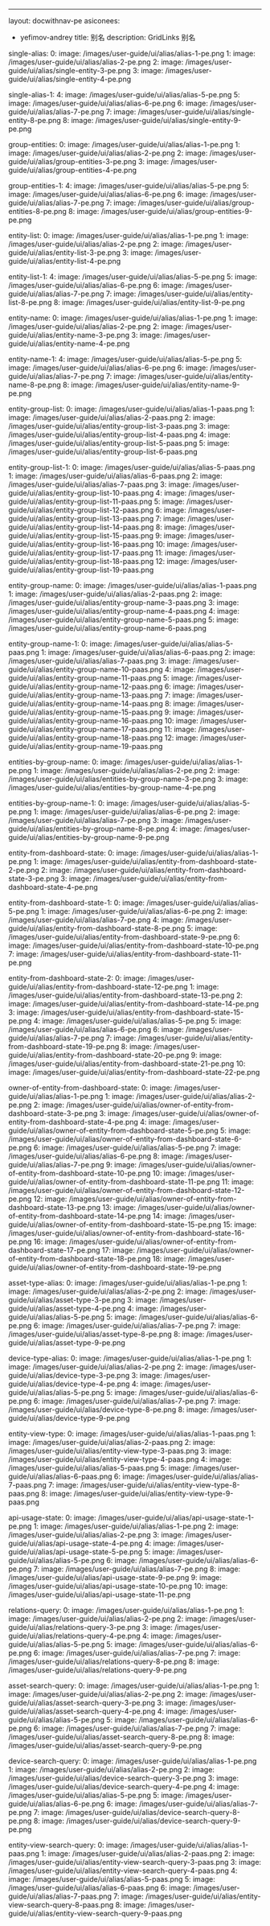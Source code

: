 ---
layout: docwithnav-pe
asiconees:
- yefimov-andrey
title: 别名
description: GridLinks 别名

single-alias:
 0:
  image: /images/user-guide/ui/alias/alias-1-pe.png
 1:
  image: /images/user-guide/ui/alias/alias-2-pe.png
 2:
  image: /images/user-guide/ui/alias/single-entity-3-pe.png
 3:
  image: /images/user-guide/ui/alias/single-entity-4-pe.png

single-alias-1:
 4:
  image: /images/user-guide/ui/alias/alias-5-pe.png
 5:
  image: /images/user-guide/ui/alias/alias-6-pe.png
 6:
  image: /images/user-guide/ui/alias/alias-7-pe.png
 7:
  image: /images/user-guide/ui/alias/single-entity-8-pe.png
 8:
  image: /images/user-guide/ui/alias/single-entity-9-pe.png

group-entities:
 0:
  image: /images/user-guide/ui/alias/alias-1-pe.png
 1:
  image: /images/user-guide/ui/alias/alias-2-pe.png
 2:
  image: /images/user-guide/ui/alias/group-entities-3-pe.png
 3:
  image: /images/user-guide/ui/alias/group-entities-4-pe.png

group-entities-1:
 4:
  image: /images/user-guide/ui/alias/alias-5-pe.png
 5:
  image: /images/user-guide/ui/alias/alias-6-pe.png
 6:
  image: /images/user-guide/ui/alias/alias-7-pe.png
 7:
  image: /images/user-guide/ui/alias/group-entities-8-pe.png
 8:
  image: /images/user-guide/ui/alias/group-entities-9-pe.png

entity-list:
 0:
  image: /images/user-guide/ui/alias/alias-1-pe.png
 1:
  image: /images/user-guide/ui/alias/alias-2-pe.png
 2:
  image: /images/user-guide/ui/alias/entity-list-3-pe.png
 3:
  image: /images/user-guide/ui/alias/entity-list-4-pe.png

entity-list-1:
 4:
  image: /images/user-guide/ui/alias/alias-5-pe.png
 5:
  image: /images/user-guide/ui/alias/alias-6-pe.png
 6:
  image: /images/user-guide/ui/alias/alias-7-pe.png
 7:
  image: /images/user-guide/ui/alias/entity-list-8-pe.png
 8:
  image: /images/user-guide/ui/alias/entity-list-9-pe.png

entity-name:
 0:
  image: /images/user-guide/ui/alias/alias-1-pe.png
 1: 
  image: /images/user-guide/ui/alias/alias-2-pe.png
 2:
  image: /images/user-guide/ui/alias/entity-name-3-pe.png
 3:
  image: /images/user-guide/ui/alias/entity-name-4-pe.png

entity-name-1:
 4:
  image: /images/user-guide/ui/alias/alias-5-pe.png
 5:
  image: /images/user-guide/ui/alias/alias-6-pe.png
 6:
  image: /images/user-guide/ui/alias/alias-7-pe.png
 7:
  image: /images/user-guide/ui/alias/entity-name-8-pe.png
 8:
  image: /images/user-guide/ui/alias/entity-name-9-pe.png

entity-group-list:
 0:
  image: /images/user-guide/ui/alias/alias-1-paas.png
 1:
  image: /images/user-guide/ui/alias/alias-2-paas.png
 2:
  image: /images/user-guide/ui/alias/entity-group-list-3-paas.png
 3:
  image: /images/user-guide/ui/alias/entity-group-list-4-paas.png
 4:
  image: /images/user-guide/ui/alias/entity-group-list-5-paas.png
 5:
  image: /images/user-guide/ui/alias/entity-group-list-6-paas.png

entity-group-list-1:
 0:
  image: /images/user-guide/ui/alias/alias-5-paas.png
 1:
  image: /images/user-guide/ui/alias/alias-6-paas.png
 2:
  image: /images/user-guide/ui/alias/alias-7-paas.png
 3:
  image: /images/user-guide/ui/alias/entity-group-list-10-paas.png
 4:
  image: /images/user-guide/ui/alias/entity-group-list-11-paas.png
 5:
  image: /images/user-guide/ui/alias/entity-group-list-12-paas.png
 6:
  image: /images/user-guide/ui/alias/entity-group-list-13-paas.png
 7:
  image: /images/user-guide/ui/alias/entity-group-list-14-paas.png
 8:
  image: /images/user-guide/ui/alias/entity-group-list-15-paas.png
 9:
  image: /images/user-guide/ui/alias/entity-group-list-16-paas.png
 10:
  image: /images/user-guide/ui/alias/entity-group-list-17-paas.png
 11:
  image: /images/user-guide/ui/alias/entity-group-list-18-paas.png
 12:
  image: /images/user-guide/ui/alias/entity-group-list-19-paas.png

entity-group-name:
 0:
  image: /images/user-guide/ui/alias/alias-1-paas.png
 1:
  image: /images/user-guide/ui/alias/alias-2-paas.png
 2:
  image: /images/user-guide/ui/alias/entity-group-name-3-paas.png
 3:
  image: /images/user-guide/ui/alias/entity-group-name-4-paas.png
 4:
  image: /images/user-guide/ui/alias/entity-group-name-5-paas.png
 5:
  image: /images/user-guide/ui/alias/entity-group-name-6-paas.png

entity-group-name-1:
 0:
  image: /images/user-guide/ui/alias/alias-5-paas.png
 1:
  image: /images/user-guide/ui/alias/alias-6-paas.png
 2:
  image: /images/user-guide/ui/alias/alias-7-paas.png
 3:
  image: /images/user-guide/ui/alias/entity-group-name-10-paas.png
 4:
  image: /images/user-guide/ui/alias/entity-group-name-11-paas.png
 5:
  image: /images/user-guide/ui/alias/entity-group-name-12-paas.png
 6:
  image: /images/user-guide/ui/alias/entity-group-name-13-paas.png
 7:
  image: /images/user-guide/ui/alias/entity-group-name-14-paas.png
 8:
  image: /images/user-guide/ui/alias/entity-group-name-15-paas.png
 9:
  image: /images/user-guide/ui/alias/entity-group-name-16-paas.png
 10:
  image: /images/user-guide/ui/alias/entity-group-name-17-paas.png
 11:
  image: /images/user-guide/ui/alias/entity-group-name-18-paas.png
 12:
  image: /images/user-guide/ui/alias/entity-group-name-19-paas.png

entities-by-group-name:
 0:
  image: /images/user-guide/ui/alias/alias-1-pe.png
 1:
  image: /images/user-guide/ui/alias/alias-2-pe.png
 2:
  image: /images/user-guide/ui/alias/entities-by-group-name-3-pe.png
 3:
  image: /images/user-guide/ui/alias/entities-by-group-name-4-pe.png

entities-by-group-name-1:
 0:
  image: /images/user-guide/ui/alias/alias-5-pe.png
 1:
  image: /images/user-guide/ui/alias/alias-6-pe.png
 2:
  image: /images/user-guide/ui/alias/alias-7-pe.png
 3:
  image: /images/user-guide/ui/alias/entities-by-group-name-8-pe.png
 4:
  image: /images/user-guide/ui/alias/entities-by-group-name-9-pe.png

entity-from-dashboard-state:
 0:
  image: /images/user-guide/ui/alias/alias-1-pe.png
 1:
  image: /images/user-guide/ui/alias/entity-from-dashboard-state-2-pe.png
 2:
  image: /images/user-guide/ui/alias/entity-from-dashboard-state-3-pe.png
 3:
  image: /images/user-guide/ui/alias/entity-from-dashboard-state-4-pe.png

entity-from-dashboard-state-1:
 0:
  image: /images/user-guide/ui/alias/alias-5-pe.png
 1:
  image: /images/user-guide/ui/alias/alias-6-pe.png
 2:
  image: /images/user-guide/ui/alias/alias-7-pe.png
 4:
  image: /images/user-guide/ui/alias/entity-from-dashboard-state-8-pe.png
 5:
  image: /images/user-guide/ui/alias/entity-from-dashboard-state-9-pe.png
 6:
  image: /images/user-guide/ui/alias/entity-from-dashboard-state-10-pe.png
 7:
  image: /images/user-guide/ui/alias/entity-from-dashboard-state-11-pe.png

entity-from-dashboard-state-2:
 0:
  image: /images/user-guide/ui/alias/entity-from-dashboard-state-12-pe.png
 1:
  image: /images/user-guide/ui/alias/entity-from-dashboard-state-13-pe.png
 2:
  image: /images/user-guide/ui/alias/entity-from-dashboard-state-14-pe.png
 3:
  image: /images/user-guide/ui/alias/entity-from-dashboard-state-15-pe.png
 4:
  image: /images/user-guide/ui/alias/alias-5-pe.png
 5:
  image: /images/user-guide/ui/alias/alias-6-pe.png
 6:
  image: /images/user-guide/ui/alias/alias-7-pe.png
 7:
  image: /images/user-guide/ui/alias/entity-from-dashboard-state-19-pe.png
 8:
  image: /images/user-guide/ui/alias/entity-from-dashboard-state-20-pe.png
 9:
  image: /images/user-guide/ui/alias/entity-from-dashboard-state-21-pe.png
 10:
  image: /images/user-guide/ui/alias/entity-from-dashboard-state-22-pe.png

owner-of-entity-from-dashboard-state:
 0:
  image: /images/user-guide/ui/alias/alias-1-pe.png
 1:
  image: /images/user-guide/ui/alias/alias-2-pe.png
 2:
  image: /images/user-guide/ui/alias/owner-of-entity-from-dashboard-state-3-pe.png
 3:
  image: /images/user-guide/ui/alias/owner-of-entity-from-dashboard-state-4-pe.png
 4:
  image: /images/user-guide/ui/alias/owner-of-entity-from-dashboard-state-5-pe.png
 5:
  image: /images/user-guide/ui/alias/owner-of-entity-from-dashboard-state-6-pe.png
 6:
  image: /images/user-guide/ui/alias/alias-5-pe.png
 7:
  image: /images/user-guide/ui/alias/alias-6-pe.png
 8:
  image: /images/user-guide/ui/alias/alias-7-pe.png
 9:
  image: /images/user-guide/ui/alias/owner-of-entity-from-dashboard-state-10-pe.png
 10:
  image: /images/user-guide/ui/alias/owner-of-entity-from-dashboard-state-11-pe.png
 11:
  image: /images/user-guide/ui/alias/owner-of-entity-from-dashboard-state-12-pe.png
 12:
  image: /images/user-guide/ui/alias/owner-of-entity-from-dashboard-state-13-pe.png
 13:
  image: /images/user-guide/ui/alias/owner-of-entity-from-dashboard-state-14-pe.png
 14:
  image: /images/user-guide/ui/alias/owner-of-entity-from-dashboard-state-15-pe.png
 15:
  image: /images/user-guide/ui/alias/owner-of-entity-from-dashboard-state-16-pe.png
 16:
  image: /images/user-guide/ui/alias/owner-of-entity-from-dashboard-state-17-pe.png
 17:
  image: /images/user-guide/ui/alias/owner-of-entity-from-dashboard-state-18-pe.png
 18:
  image: /images/user-guide/ui/alias/owner-of-entity-from-dashboard-state-19-pe.png

asset-type-alias:
 0:
  image: /images/user-guide/ui/alias/alias-1-pe.png
 1:
  image: /images/user-guide/ui/alias/alias-2-pe.png
 2:
  image: /images/user-guide/ui/alias/asset-type-3-pe.png 
 3:
  image: /images/user-guide/ui/alias/asset-type-4-pe.png
 4:
  image: /images/user-guide/ui/alias/alias-5-pe.png
 5:
  image: /images/user-guide/ui/alias/alias-6-pe.png
 6:
  image: /images/user-guide/ui/alias/alias-7-pe.png
 7:
  image: /images/user-guide/ui/alias/asset-type-8-pe.png
 8:
  image: /images/user-guide/ui/alias/asset-type-9-pe.png

device-type-alias:
 0:
  image: /images/user-guide/ui/alias/alias-1-pe.png
 1:
  image: /images/user-guide/ui/alias/alias-2-pe.png
 2:
  image: /images/user-guide/ui/alias/device-type-3-pe.png
 3:
  image: /images/user-guide/ui/alias/device-type-4-pe.png
 4:
  image: /images/user-guide/ui/alias/alias-5-pe.png
 5:
  image: /images/user-guide/ui/alias/alias-6-pe.png
 6:
  image: /images/user-guide/ui/alias/alias-7-pe.png
 7:
  image: /images/user-guide/ui/alias/device-type-8-pe.png
 8:
  image: /images/user-guide/ui/alias/device-type-9-pe.png

entity-view-type:
 0:
  image: /images/user-guide/ui/alias/alias-1-paas.png
 1:
  image: /images/user-guide/ui/alias/alias-2-paas.png
 2:
  image: /images/user-guide/ui/alias/entity-view-type-3-paas.png
 3:
  image: /images/user-guide/ui/alias/entity-view-type-4-paas.png
 4:
  image: /images/user-guide/ui/alias/alias-5-paas.png
 5:
  image: /images/user-guide/ui/alias/alias-6-paas.png
 6:
  image: /images/user-guide/ui/alias/alias-7-paas.png
 7:
  image: /images/user-guide/ui/alias/entity-view-type-8-paas.png
 8:
  image: /images/user-guide/ui/alias/entity-view-type-9-paas.png

api-usage-state:
 0:
  image: /images/user-guide/ui/alias/api-usage-state-1-pe.png
 1:
  image: /images/user-guide/ui/alias/alias-1-pe.png
 2:
  image: /images/user-guide/ui/alias/alias-2-pe.png
 3:
  image: /images/user-guide/ui/alias/api-usage-state-4-pe.png
 4:
  image: /images/user-guide/ui/alias/api-usage-state-5-pe.png
 5:
  image: /images/user-guide/ui/alias/alias-5-pe.png
 6:
  image: /images/user-guide/ui/alias/alias-6-pe.png
 7:
  image: /images/user-guide/ui/alias/alias-7-pe.png
 8:
  image: /images/user-guide/ui/alias/api-usage-state-9-pe.png
 9:
  image: /images/user-guide/ui/alias/api-usage-state-10-pe.png
 10:
  image: /images/user-guide/ui/alias/api-usage-state-11-pe.png

relations-query:
 0:
  image: /images/user-guide/ui/alias/alias-1-pe.png
 1:
  image: /images/user-guide/ui/alias/alias-2-pe.png
 2:
  image: /images/user-guide/ui/alias/relations-query-3-pe.png
 3:
  image: /images/user-guide/ui/alias/relations-query-4-pe.png
 4:
  image: /images/user-guide/ui/alias/alias-5-pe.png
 5:
  image: /images/user-guide/ui/alias/alias-6-pe.png
 6:
  image: /images/user-guide/ui/alias/alias-7-pe.png
 7:
  image: /images/user-guide/ui/alias/relations-query-8-pe.png
 8:
  image: /images/user-guide/ui/alias/relations-query-9-pe.png

asset-search-query:
 0:
  image: /images/user-guide/ui/alias/alias-1-pe.png
 1:
  image: /images/user-guide/ui/alias/alias-2-pe.png
 2:
  image: /images/user-guide/ui/alias/asset-search-query-3-pe.png
 3:
  image: /images/user-guide/ui/alias/asset-search-query-4-pe.png
 4:
  image: /images/user-guide/ui/alias/alias-5-pe.png
 5:
  image: /images/user-guide/ui/alias/alias-6-pe.png
 6:
  image: /images/user-guide/ui/alias/alias-7-pe.png
 7:
  image: /images/user-guide/ui/alias/asset-search-query-8-pe.png
 8:
  image: /images/user-guide/ui/alias/asset-search-query-9-pe.png

device-search-query:
 0:
  image: /images/user-guide/ui/alias/alias-1-pe.png
 1:
  image: /images/user-guide/ui/alias/alias-2-pe.png
 2:
  image: /images/user-guide/ui/alias/device-search-query-3-pe.png
 3:
  image: /images/user-guide/ui/alias/device-search-query-4-pe.png
 4:
  image: /images/user-guide/ui/alias/alias-5-pe.png
 5:
  image: /images/user-guide/ui/alias/alias-6-pe.png
 6:
  image: /images/user-guide/ui/alias/alias-7-pe.png
 7:
  image: /images/user-guide/ui/alias/device-search-query-8-pe.png
 8:
  image: /images/user-guide/ui/alias/device-search-query-9-pe.png

entity-view-search-query:
 0:
  image: /images/user-guide/ui/alias/alias-1-paas.png
 1:
  image: /images/user-guide/ui/alias/alias-2-paas.png
 2:
  image: /images/user-guide/ui/alias/entity-view-search-query-3-paas.png
 3:
  image: /images/user-guide/ui/alias/entity-view-search-query-4-paas.png
 4:
  image: /images/user-guide/ui/alias/alias-5-paas.png
 5:
  image: /images/user-guide/ui/alias/alias-6-paas.png
 6:
  image: /images/user-guide/ui/alias/alias-7-paas.png
 7:
  image: /images/user-guide/ui/alias/entity-view-search-query-8-paas.png
 8:
  image: /images/user-guide/ui/alias/entity-view-search-query-9-paas.png